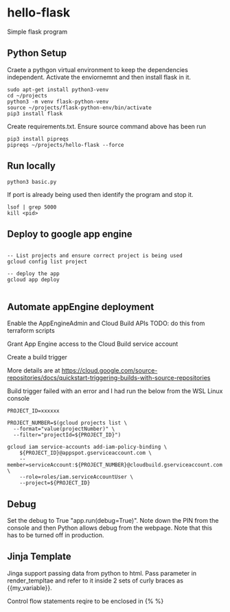 # hello-flask
Simple flask program

## Python Setup

Craete a pythgon virtual environment to keep the dependencies independent.  Activate the enviornemnt and then install flask in it.

```linux
sudo apt-get install python3-venv
cd ~/projects
python3 -m venv flask-python-venv
source ~/projects/flask-python-env/bin/activate 
pip3 install flask
```

Create requirements.txt.  Ensure  source command above has been run
```linux
pip3 install pipreqs
pipreqs ~/projects/hello-flask --force
```


## Run locally

```linux
python3 basic.py
```

If port is already being used then identify the program and stop it. 
```linux
lsof | grep 5000 
kill <pid>
```

## Deploy to google app engine

```linux

-- List projects and ensure correct project is being used
gcloud config list project 

-- deploy the app
gcloud app deploy


```

## Automate appEngine deployment

Enable the AppEngineAdmin and Cloud Build APIs
TODO: do this from terraform scripts

Grant App Engine access to the Cloud Build service account

Create a build trigger

More details are at https://cloud.google.com/source-repositories/docs/quickstart-triggering-builds-with-source-repositories


Build trigger failed with an error and I had run the below from the WSL Linux console

```linux
PROJECT_ID=xxxxxx

PROJECT_NUMBER=$(gcloud projects list \
  --format="value(projectNumber)" \
  --filter="projectId=${PROJECT_ID}")

gcloud iam service-accounts add-iam-policy-binding \
    ${PROJECT_ID}@appspot.gserviceaccount.com \
    --member=serviceAccount:${PROJECT_NUMBER}@cloudbuild.gserviceaccount.com \
    --role=roles/iam.serviceAccountUser \
    --project=${PROJECT_ID}
```

## Debug
Set the debug to True "app.run(debug=True)".  Note down the PIN from the console and then Python allows debug from the webpage.  Note that this has to be turned off in production.

## Jinja Template
Jinga support passing data from python to html.  Pass parameter in render_templtae and refer to it inside 2 sets of curly braces as {{my_variable}}.

Control flow statements reqire to be enclosed in {% %}